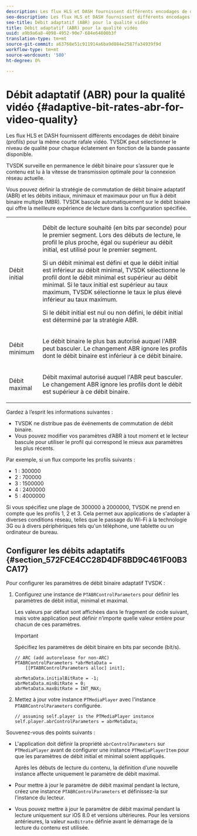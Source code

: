 ```yaml
---
description: Les flux HLS et DASH fournissent différents encodages de débit binaire (profils) pour la même courte rafale vidéo. TVSDK peut sélectionner le niveau de qualité pour chaque éclatement en fonction de la bande passante disponible.
seo-description: Les flux HLS et DASH fournissent différents encodages de débit binaire (profils) pour la même courte rafale vidéo. TVSDK peut sélectionner le niveau de qualité pour chaque éclatement en fonction de la bande passante disponible.
seo-title: Débit adaptatif (ABR) pour la qualité vidéo
title: Débit adaptatif (ABR) pour la qualité vidéo
uuid: a9b9a6a8-4098-4952-90e7-684e64800b3f
translation-type: tm+mt
source-git-commit: a63768e51c911914a6ba9d884e2587fa34939f9d
workflow-type: tm+mt
source-wordcount: '580'
ht-degree: 0%

---
```



# Débit adaptatif (ABR) pour la qualité vidéo {#adaptive-bit-rates-abr-for-video-quality}

Les flux HLS et DASH fournissent différents encodages de débit binaire (profils) pour la même courte rafale vidéo. TVSDK peut sélectionner le niveau de qualité pour chaque éclatement en fonction de la bande passante disponible.

TVSDK surveille en permanence le débit binaire pour s’assurer que le contenu est lu à la vitesse de transmission optimale pour la connexion réseau actuelle.

Vous pouvez définir la stratégie de commutation de débit binaire adaptatif (ABR) et les débits initiaux, minimaux et maximaux pour un flux à débit binaire multiple (MBR). TVSDK bascule automatiquement sur le débit binaire qui offre la meilleure expérience de lecture dans la configuration spécifiée.

<table id="table_AF838E082235406AA359BF1C1A77F85F"> 
 <tbody> 
  <tr> 
   <td colname="col01"> Débit initial </td> 
   <td colname="col2"> <p>Débit de lecture souhaité (en bits par seconde) pour le premier segment. Lors des débuts de lecture, le profil le plus proche, égal ou supérieur au débit initial, est utilisé pour le premier segment. </p> <p> Si un débit minimal est défini et que le débit initial est inférieur au débit minimal, TVSDK sélectionne le profil dont le débit minimal est supérieur au débit minimal. Si le taux initial est supérieur au taux maximum, TVSDK sélectionne le taux le plus élevé inférieur au taux maximum. </p> <p>Si le débit initial est nul ou non défini, le débit initial est déterminé par la stratégie ABR. </p> </td> 
  </tr> 
  <tr> 
   <td colname="col01"> Débit minimum </td> 
   <td colname="col2"> <p>Le débit binaire le plus bas autorisé auquel l'ABR peut basculer. Le changement ABR ignore les profils dont le débit binaire est inférieur à ce débit binaire. </p> </td> 
  </tr> 
  <tr> 
   <td colname="col01"> Débit maximal </td> 
   <td colname="col2"> <p>Débit maximal autorisé auquel l'ABR peut basculer. Le changement ABR ignore les profils dont le débit est supérieur à ce débit binaire. </p> </td> 
  </tr> 
 </tbody> 
</table>

Gardez à l’esprit les informations suivantes :

* TVSDK ne distribue pas de événements de commutation de débit binaire.
* Vous pouvez modifier vos paramètres d’ABR à tout moment et le lecteur bascule pour utiliser le profil qui correspond le mieux aux paramètres les plus récents.

Par exemple, si un flux comporte les profils suivants :

* 1 : 300000
* 2 : 700000
* 3 : 1500000
* 4 : 2400000
* 5 : 4000000

Si vous spécifiez une plage de 300000 à 2000000, TVSDK ne prend en compte que les profils 1, 2 et 3. Cela permet aux applications de s&#39;adapter à diverses conditions réseau, telles que le passage du Wi-Fi à la technologie 3G ou à divers périphériques tels qu&#39;un téléphone, une tablette ou un ordinateur de bureau.

## Configurer les débits adaptatifs {#section_572FCE4CC28D4DF8BD9C461F00B3CA17}

Pour configurer les paramètres de débit binaire adaptatif TVSDK :

1. Configurez une instance de `PTABRControlParameters` pour définir les paramètres de débit initial, minimal et maximal.

   Les valeurs par défaut sont affichées dans le fragment de code suivant, mais votre application peut définir n’importe quelle valeur entière pour chacun de ces paramètres.

   >[!IMPORTANT]
   >
   >Spécifiez les paramètres de débit binaire en bits par seconde (bit/s).

   ```
   // ARC (add autorelease for non-ARC) 
   PTABRControlParameters *abrMetaData =  
       [[PTABRControlParameters alloc] init];  
   
   abrMetaData.initialBitRate = -1; 
   abrMetaData.minBitRate = 0; 
   abrMetaData.maxBitRate = INT_MAX;
   ```

1. Mettez à jour votre instance `PTMediaPlayer` avec l&#39;instance `PTABRControlParameters` configurée.

   ```
   // assuming self.player is the PTMediaPlayer instance 
   self.player.abrControlParameters = abrMetaData;
   ```

Souvenez-vous des points suivants :

* L&#39;application doit définir la propriété `abrControlParameters` sur `PTMediaPlayer` avant de configurer une instance `PTMediaPlayerItem` pour que les paramètres de débit initial et minimal soient appliqués.

   Après les débuts de lecture du contenu, la définition d’une nouvelle instance affecte uniquement le paramètre de débit maximal.

* Pour mettre à jour le paramètre de débit maximal pendant la lecture, créez une instance `PTABRControlParameters` et définissez-la sur l’instance du lecteur.
* Vous pouvez mettre à jour le paramètre de débit maximal pendant la lecture uniquement sur iOS 8.0 et versions ultérieures. Pour les versions antérieures, la valeur `maxBitrate` définie avant le démarrage de la lecture du contenu est utilisée.